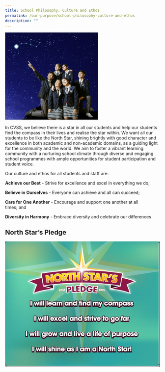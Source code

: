 ```yaml
---
title: School Philosophy, Culture and Ethos
permalink: /our-purpose/school-philosophy-culture-and-ethos
description: ""
---
```

<img src="/images/VMV_new_apr2019_2.jpg" 
     style="width:60%">
		 
In CVSS, we believe there is a star in all our students and help our students find the compass in their lives and realise the star within. We want all our students to be like the North Star, shining brightly with good character and excellence in both academic and non-academic domains, as a guiding light for the community and the world. We aim to foster a vibrant learning community with a nurturing school climate through diverse and engaging school programmes with ample opportunities for student participation and student voice. 
 
Our culture and ethos for all students and staff are:  

**Achieve our Best** - Strive for excellence and excel in everything we do;

**Believe in Ourselves** - Everyone can achieve and all can succeed;  
  

**Care for One Another** - Encourage and support one another at all times; and

**Diversity in Harmony** - Embrace diversity and celebrate our differences

## North Star’s Pledge

![](/images/Pledge.jpg)